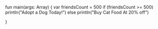 fun main(args: Array<String>) {
    var friendsCount = 500
    if (friendsCount >= 500)
        println("Adopt a Dog Today!")
    else
        println("Buy Cat Food At 20% off")

}
